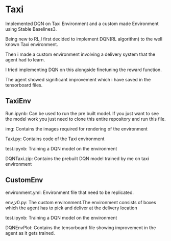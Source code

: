 # Taxi
Implemented DQN on Taxi Environment and a custom made Environment using Stable Baselines3.

Being new to RL,I first decided to implement DQN(RL algorithm) to the well known Taxi environment.

Then i made a custom environment involving a delivery system that the agent had to learn.

I tried implementing DQN on this alongside finetuning the reward function.

The agent showed significant improvement which i have saved in the tensorboard files.

## TaxiEnv

Run.ipynb:
Can be used to run the pre built model.
If you just want to see the model work you just need to clone this entire repository and run this file.

img:
Contains the images required for rendering of the environment

Taxi.py:
Contains code of the Taxi environment

test.ipynb:
Training a DQN model on the environment

DQNTaxi.zip:
Contains the prebuilt DQN model trained by me on taxi environment

## CustomEnv

environment.yml:
Environment file that need to be replicated.

env_v0.py:
The custom environment.The environment consists of boxes which the agent has to pick and deliver at the delivery location

test.ipynb:
Training a DQN model on the environment

DQNEnvPlot:
Contains the tensorboard file showing improvement in the agent as it gets trained.
